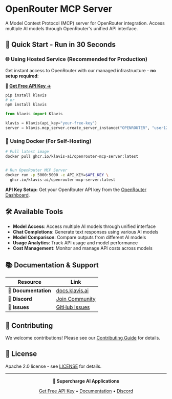 # OpenRouter MCP Server

A Model Context Protocol (MCP) server for OpenRouter integration. Access multiple AI models through OpenRouter's unified API interface.

## 🚀 Quick Start - Run in 30 Seconds

### 🌐 Using Hosted Service (Recommended for Production)

Get instant access to OpenRouter with our managed infrastructure - **no setup required**:

**🔗 [Get Free API Key →](https://www.klavis.ai/home/api-keys)**

```bash
pip install klavis
# or
npm install klavis
```

```python
from klavis import Klavis

klavis = Klavis(api_key="your-free-key")
server = klavis.mcp_server.create_server_instance("OPENROUTER", "user123")
```

### 🐳 Using Docker (For Self-Hosting)

```bash
# Pull latest image
docker pull ghcr.io/klavis-ai/openrouter-mcp-server:latest


# Run OpenRouter MCP Server
docker run -p 5000:5000 -e API_KEY=$API_KEY \
  ghcr.io/klavis-ai/openrouter-mcp-server:latest
```

**API Key Setup:** Get your OpenRouter API key from the [OpenRouter Dashboard](https://openrouter.ai/keys).

## 🛠️ Available Tools

- **Model Access**: Access multiple AI models through unified interface
- **Chat Completions**: Generate text responses using various AI models
- **Model Comparison**: Compare outputs from different AI models
- **Usage Analytics**: Track API usage and model performance
- **Cost Management**: Monitor and manage API costs across models

## 📚 Documentation & Support

| Resource | Link |
|----------|------|
| **📖 Documentation** | [docs.klavis.ai](https://docs.klavis.ai) |
| **💬 Discord** | [Join Community](https://discord.gg/p7TuTEcssn) |
| **🐛 Issues** | [GitHub Issues](https://github.com/klavis-ai/klavis/issues) |

## 🤝 Contributing

We welcome contributions! Please see our [Contributing Guide](../../CONTRIBUTING.md) for details.

## 📜 License

Apache 2.0 license - see [LICENSE](../../LICENSE) for details.

---

<div align="center">
  <p><strong>🚀 Supercharge AI Applications </strong></p>
  <p>
    <a href="https://www.klavis.ai">Get Free API Key</a> •
    <a href="https://docs.klavis.ai">Documentation</a> •
    <a href="https://discord.gg/p7TuTEcssn">Discord</a>
  </p>
</div>
